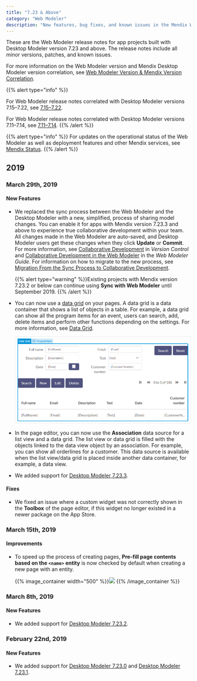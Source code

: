 ```yaml
---
title: "7.23 & Above"
category: "Web Modeler"
description: "New features, bug fixes, and known issues in the Mendix Web Modeler correlated to Desktop Modeler version 7.23 and above."
---
```


These are the Web Modeler release notes for app projects built with Desktop Modeler version 7.23 and above. The release notes include all minor versions, patches, and known issues.

For more information on the Web Modeler version and Mendix Desktop Modeler version correlation, see [Web Modeler Version & Mendix Version Correlation](/web-modeler/general-versions).

{{% alert type="info" %}}

For Web Modeler release notes correlated with Desktop Modeler versions 7.15–7.22, see [7.15–7.22](7.15-7.22). 

For Web Modeler release notes correlated with Desktop Modeler versions 7.11–7.14, see [7.11–7.14](7.11-7.14). 
{{% /alert %}}

{{% alert type="info" %}}
For updates on the operational status of the Web Modeler as well as deployment features and other Mendix services, see [Mendix Status](https://status.mendix.com/).
{{% /alert %}}

## 2019

### March 29th, 2019

#### New Features

*  We replaced the sync process between the Web Modeler and the Desktop Modeler with a new, simplified, process of sharing model changes. You can enable it for apps with Mendix version 7.23.3 and above to experience true  collaborative development within your team. All changes made in the Web Modeler are auto-saved, and Desktop Modeler users get these changes when they click **Update** or **Commit**. For more information, see [Collaborative Development](/refguide/collaborative-development) in *Version Control* and [Collaborative Development in the Web Modeler](/web-modeler/general-collaborative-development) in the *Web Modeler Guide*. For information on how to migrate to the new process, see [Migration From the Sync Process to Collaborative Development](/refguide/collaborative-development-migration). 

    {{% alert type="warning" %}}Existing projects with Mendix version 7.23.2 or below can continue using **Sync with Web Modeler** until September 2019.
    {{% /alert %}}

*  You can now use a [data grid](/web-modeler/page-editor-data-grid) on your pages. A data grid is a data container that shows a list of objects in a table. For example, a data grid can show all the program items for an event, users can search, add, delete items and perform other functions depending on the settings. For more information, see [Data Grid](/web-modeler/page-editor-data-grid). 

    ![](../../web-modeler/attachments/page-editor-data-grid/data-grid-example.png)  

* In the page editor, you can now use the **Association** data source for a list view and a data grid. The list view or data grid is filled with the objects linked to the data view object by an association. For example, you can show all orderlines for a customer. This data source is available when the list view/data grid is placed inside another data container, for example, a data view.  

* We added support for [Desktop Modeler 7.23.3](../desktop-modeler/7.23). 

#### Fixes

* We fixed an issue where a custom widget was not correctly shown in the **Toolbox** of the page editor, if this widget no longer existed in a newer package on the App Store.

### March 15th, 2019

#### Improvements

* To speed up the process of creating pages, **Pre-fill page contents based on the `<name>` entity** is now checked by default when creating a new page with an entity.

    {{% image_container width="500" %}}![](attachments/pre-fill-page-contents.png)
    {{% /image_container %}}

### March 8th, 2019

#### New Features

* We added support for [Desktop Modeler 7.23.2](../desktop-modeler/7.23).

### February 22nd, 2019

#### New Features

* We added support for [Desktop Modeler 7.23.0](../desktop-modeler/7.23) and [Desktop Modeler 7.23.1](../desktop-modeler/7.23).
